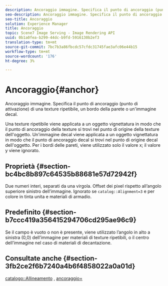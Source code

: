 ```yaml
---
description: Ancoraggio immagine. Specifica il punto di ancoraggio (punto di attivazione) di una texture ripetibile, un bordo della parete o un'immagine decal.
seo-description: Ancoraggio immagine. Specifica il punto di ancoraggio (punto di attivazione) di una texture ripetibile, un bordo della parete o un'immagine decal.
seo-title: Ancoraggio
solution: Experience Manager
title: Ancoraggio
topic: Scene7 Image Serving - Image Rendering API
uuid: 0b1a0fea-b299-44dc-b9fd-5916130b2ef3
translation-type: tm+mt
source-git-commit: 7bc7b3a86fbcdc57cfdc31745fae3afc06e44b15
workflow-type: tm+mt
source-wordcount: '176'
ht-degree: 3%

---
```



# Ancoraggio{#anchor}

Ancoraggio immagine. Specifica il punto di ancoraggio (punto di attivazione) di una texture ripetibile, un bordo della parete o un&#39;immagine decal.

Una texture ripetibile viene applicata a un oggetto vignettatura in modo che il punto di ancoraggio della texture si trovi nel punto di origine della texture dell&#39;oggetto. Un&#39;immagine decal viene applicata a un oggetto vignettatura in modo che il punto di ancoraggio decal si trovi nel punto di origine decal dell&#39;oggetto. Per i bordi delle pareti, viene utilizzato solo il valore x; il valore y viene ignorato.

## Proprietà {#section-bc4bc8b897c64535b88681e57d72942f}

Due numeri interi, separati da una virgola. Offset dei pixel rispetto all’angolo superiore sinistro dell’immagine. Ignorato se `catalog::Alignment=3` e per colore in tinta unita e materiali di armadio.

## Predefinito {#section-b7ccc419a356415294706cd295ae96c9}

Se il campo è vuoto o non è presente, viene utilizzato l’angolo in alto a sinistra (0,0) dell’immagine per materiali di texture ripetibili, o il centro dell’immagine nel caso di materiali di decantazione.

## Consultate anche {#section-3fb2ce2f6b7240a4b6f4858022a0a01d}

[catalogo::Allineamento](../../../../../ir-api/material-cat/image-rendering-api-ref/c-ir-material-catalog/c-ir-material-data-reference/r-ir-alignment.md#reference-e52152e8dc244d0aa13b40c615d0f399) ,  [ancoraggio=](../../../../../ir-api/http-protocol/image-rendering-api-ref/c-ir-http-protocol-ref/c-ir-http-protocol-command-reference/r-ir-http-anchor.md#reference-d53923d785c9442997dc7f2199524c26)

